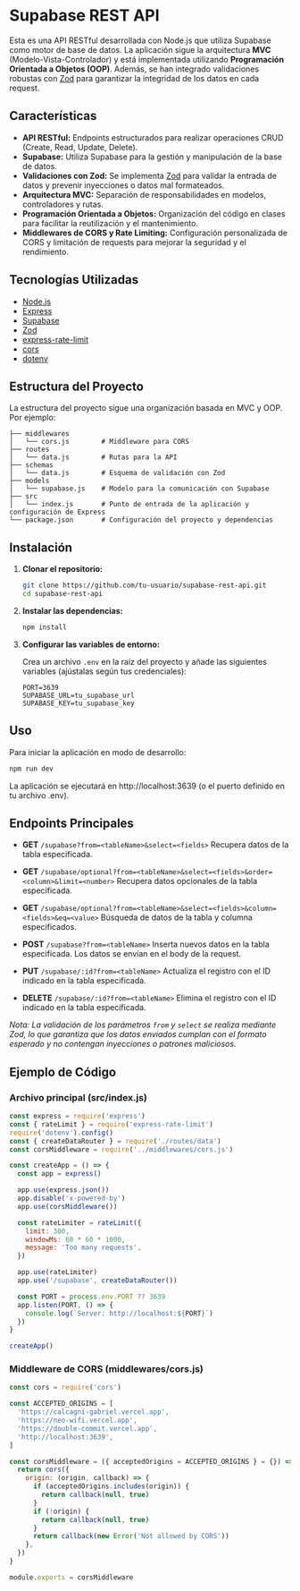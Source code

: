 # Supabase REST API

Esta es una API RESTful desarrollada con Node.js que utiliza Supabase como motor de base de datos. La aplicación sigue la arquitectura **MVC** (Modelo-Vista-Controlador) y está implementada utilizando **Programación Orientada a Objetos (OOP)**. Además, se han integrado validaciones robustas con [Zod](https://github.com/colinhacks/zod) para garantizar la integridad de los datos en cada request.

## Características

- **API RESTful:** Endpoints estructurados para realizar operaciones CRUD (Create, Read, Update, Delete).
- **Supabase:** Utiliza Supabase para la gestión y manipulación de la base de datos.
- **Validaciones con Zod:** Se implementa [Zod](https://github.com/colinhacks/zod) para validar la entrada de datos y prevenir inyecciones o datos mal formateados.
- **Arquitectura MVC:** Separación de responsabilidades en modelos, controladores y rutas.
- **Programación Orientada a Objetos:** Organización del código en clases para facilitar la reutilización y el mantenimiento.
- **Middlewares de CORS y Rate Limiting:** Configuración personalizada de CORS y limitación de requests para mejorar la seguridad y el rendimiento.

## Tecnologías Utilizadas

- [Node.js](https://nodejs.org/)
- [Express](https://expressjs.com/)
- [Supabase](https://supabase.com/)
- [Zod](https://github.com/colinhacks/zod)
- [express-rate-limit](https://github.com/nfriedly/express-rate-limit)
- [cors](https://github.com/expressjs/cors)
- [dotenv](https://github.com/motdotla/dotenv)

## Estructura del Proyecto

La estructura del proyecto sigue una organización basada en MVC y OOP. Por ejemplo:

```
├── middlewares
│   └── cors.js        # Middleware para CORS
├── routes
│   └── data.js        # Rutas para la API
├── schemas
│   └── data.js        # Esquema de validación con Zod
├── models
│   └── supabase.js    # Modelo para la comunicación con Supabase
├── src
│   └── index.js       # Punto de entrada de la aplicación y configuración de Express
└── package.json       # Configuración del proyecto y dependencias
```

## Instalación

1. **Clonar el repositorio:**

   ```bash
   git clone https://github.com/tu-usuario/supabase-rest-api.git
   cd supabase-rest-api
   ```

2. **Instalar las dependencias:**

   ```bash
   npm install
   ```

3. **Configurar las variables de entorno:**

   Crea un archivo `.env` en la raíz del proyecto y añade las siguientes variables (ajústalas según tus credenciales):

   ```env
   PORT=3639
   SUPABASE_URL=tu_supabase_url
   SUPABASE_KEY=tu_supabase_key
   ```

## Uso

Para iniciar la aplicación en modo de desarrollo:

```bash
npm run dev
```

La aplicación se ejecutará en http://localhost:3639 (o el puerto definido en tu archivo .env).

## Endpoints Principales

- **GET** `/supabase?from=<tableName>&select=<fields>`
  Recupera datos de la tabla especificada.

- **GET** `/supabase/optional?from=<tableName>&select=<fields>&order=<column>&limit=<number>`
  Recupera datos opcionales de la tabla especificada.

- **GET** `/supabase/optional?from=<tableName>&select=<fields>&column=<fields>&eq=<value>`
  Búsqueda de datos de la tabla y columna especificados.

- **POST** `/supabase?from=<tableName>`
  Inserta nuevos datos en la tabla especificada. Los datos se envían en el body de la request.

- **PUT** `/supabase/:id?from=<tableName>`
  Actualiza el registro con el ID indicado en la tabla especificada.

- **DELETE** `/supabase/:id?from=<tableName>`
  Elimina el registro con el ID indicado en la tabla especificada.

_Nota: La validación de los parámetros `from` y `select` se realiza mediante Zod, lo que garantiza que los datos enviados cumplan con el formato esperado y no contengan inyecciones o patrones maliciosos._

## Ejemplo de Código

### Archivo principal (src/index.js)

```javascript
const express = require('express')
const { rateLimit } = require('express-rate-limit')
require('dotenv').config()
const { createDataRouter } = require('./routes/data')
const corsMiddleware = require('../middlewares/cors.js')

const createApp = () => {
  const app = express()

  app.use(express.json())
  app.disable('x-powered-by')
  app.use(corsMiddleware())

  const rateLimiter = rateLimit({
    limit: 300,
    windowMs: 60 * 60 * 1000,
    message: 'Too many requests',
  })

  app.use(rateLimiter)
  app.use('/supabase', createDataRouter())

  const PORT = process.env.PORT ?? 3639
  app.listen(PORT, () => {
    console.log(`Server: http://localhost:${PORT}`)
  })
}

createApp()
```

### Middleware de CORS (middlewares/cors.js)

```javascript
const cors = require('cors')

const ACCEPTED_ORIGINS = [
  'https://calcagni-gabriel.vercel.app',
  'https://neo-wifi.vercel.app',
  'https://double-commit.vercel.app',
  'http://localhost:3639',
]

const corsMiddleware = ({ acceptedOrigins = ACCEPTED_ORIGINS } = {}) => {
  return cors({
    origin: (origin, callback) => {
      if (acceptedOrigins.includes(origin)) {
        return callback(null, true)
      }
      if (!origin) {
        return callback(null, true)
      }
      return callback(new Error('Not allowed by CORS'))
    },
  })
}

module.exports = corsMiddleware
```
